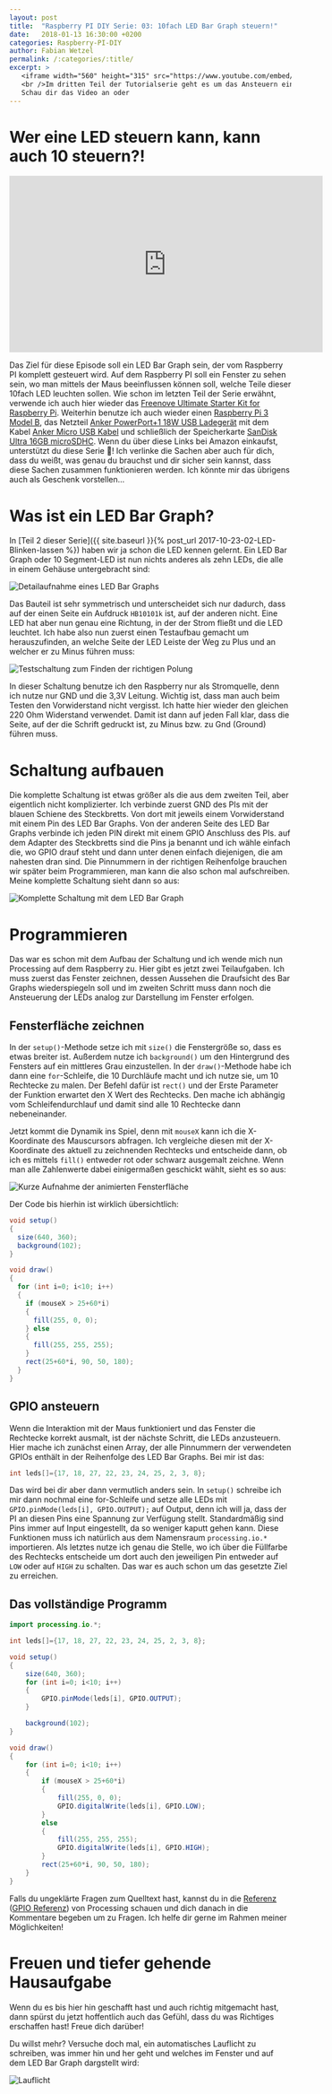 ```yaml
---
layout: post
title:  "Raspberry PI DIY Serie: 03: 10fach LED Bar Graph steuern!"
date:   2018-01-13 16:30:00 +0200
categories: Raspberry-PI-DIY
author: Fabian Wetzel
permalink: /:categories/:title/
excerpt: >
   <iframe width="560" height="315" src="https://www.youtube.com/embed/ufCFPsbHTEg" frameborder="0" allowfullscreen></iframe>
   <br />Im dritten Teil der Tutorialserie geht es um das Ansteuern einer 10 Segment-LED.
   Schau dir das Video an oder
---
```

# Wer eine LED steuern kann, kann auch 10 steuern?!

<iframe width="560" height="315" src="https://www.youtube.com/embed/ufCFPsbHTEg" frameborder="0" allowfullscreen></iframe>

Das Ziel für diese Episode soll ein LED Bar Graph sein, der vom Raspberry PI komplett gesteuert wird. Auf dem Raspberry PI soll ein Fenster zu sehen sein, wo man mittels der Maus beeinflussen können soll, welche Teile dieser 10fach LED leuchten sollen. Wie schon im letzten Teil der Serie erwähnt, verwende ich auch hier wieder das [Freenove Ultimate Starter Kit for Raspberry Pi](http://amzn.to/2halM2T). Weiterhin benutze ich auch wieder einen [Raspberry Pi 3 Model B](http://amzn.to/2x6jwne), das Netzteil [Anker PowerPort+1 18W USB Ladegerät](http://amzn.to/2w1ACid) mit dem Kabel [Anker Micro USB Kabel](http://amzn.to/2y6RZib) und schließlich der Speicherkarte [SanDisk Ultra 16GB microSDHC](http://amzn.to/2x5IMtR). Wenn du über diese Links bei Amazon einkaufst, unterstützt du diese Serie 🙏! Ich verlinke die Sachen aber auch für dich, dass du weißt, was genau du brauchst und dir sicher sein kannst, dass diese Sachen zusammen funktionieren werden. Ich könnte mir das übrigens auch als Geschenk vorstellen...

# Was ist ein LED Bar Graph?

In  [Teil 2 dieser Serie]({{ site.baseurl }}{% post_url 2017-10-23-02-LED-Blinken-lassen %}) haben wir ja schon die LED kennen gelernt. Ein LED Bar Graph oder 10 Segment-LED ist nun nichts anderes als zehn LEDs, die alle in einem Gehäuse untergebracht sind:

![Detailaufnahme eines LED Bar Graphs](/assets/pi-diy/3/detail_led_bar_graph.jpg)

Das Bauteil ist sehr symmetrisch und unterscheidet sich nur dadurch, dass auf der einen Seite ein Aufdruck `HB10101k` ist, auf der anderen nicht. Eine LED hat aber nun genau eine Richtung, in der der Strom fließt und die LED leuchtet. Ich habe also nun zuerst einen Testaufbau gemacht um herauszufinden, an welche Seite der LED Leiste der Weg zu Plus und an welcher er zu Minus führen muss:

![Testschaltung zum Finden der richtigen Polung](/assets/pi-diy/3/bar_graph_eine_led.jpg)

In dieser Schaltung benutze ich den Raspberry nur als Stromquelle, denn ich nutze nur GND und die 3,3V Leitung. Wichtig ist, dass man auch beim Testen den Vorwiderstand nicht vergisst. Ich hatte hier wieder den gleichen 220 Ohm Widerstand verwendet. Damit ist dann auf jeden Fall klar, dass die Seite, auf der die Schrift gedruckt ist, zu Minus bzw. zu Gnd (Ground) führen muss.

# Schaltung aufbauen

Die komplette Schaltung ist etwas größer als die aus dem zweiten Teil, aber eigentlich nicht komplizierter. Ich verbinde zuerst GND des PIs mit der blauen Schiene des Steckbretts. Von dort mit jeweils einem Vorwiderstand mit einem Pin des LED Bar Graphs. Von der anderen Seite des LED Bar Graphs verbinde ich jeden PIN direkt mit einem GPIO Anschluss des PIs. auf dem Adapter des Steckbretts sind die Pins ja benannt und ich wähle einfach die, wo GPIO drauf steht und dann unter denen einfach diejenigen, die am nahesten dran sind. Die Pinnummern in der richtigen Reihenfolge brauchen wir später beim Programmieren, man kann die also schon mal aufschreiben. Meine komplette Schaltung sieht dann so aus:

![Komplette Schaltung mit dem LED Bar Graph](/assets/pi-diy/3/bar_graph_komplette_schaltung.jpg)

# Programmieren

Das war es schon mit dem Aufbau der Schaltung und ich wende mich nun Processing auf dem Raspberry zu. Hier gibt es jetzt zwei Teilaufgaben. Ich muss zuerst das Fenster zeichnen, dessen Aussehen die Draufsicht des Bar Graphs wiederspiegeln soll und im zweiten Schritt muss dann noch die Ansteuerung der LEDs analog zur Darstellung im Fenster erfolgen.

## Fensterfläche zeichnen

In der `setup()`-Methode setze ich mit `size()` die Fenstergröße so, dass es etwas breiter ist. Außerdem nutze ich `background()` um den Hintergrund des Fensters auf ein mittleres Grau einzustellen. In der `draw()`-Methode habe ich dann eine `for`-Schleife, die 10 Durchläufe macht und ich nutze sie, um 10 Rechtecke zu malen. Der Befehl dafür ist `rect()` und der Erste Parameter der Funktion erwartet den X Wert des Rechtecks. Den mache ich abhängig vom Schleifendurchlauf und damit sind alle 10 Rechtecke dann nebeneinander.

Jetzt kommt die Dynamik ins Spiel, denn mit `mouseX` kann ich die X-Koordinate des Mauscursors abfragen. Ich vergleiche diesen mit der X-Koordinate des aktuell zu zeichnenden Rechtecks und entscheide dann, ob ich es mittels `fill()` entweder rot oder schwarz ausgemalt zeichne. Wenn man alle Zahlenwerte dabei einigermaßen geschickt wählt, sieht es so aus:

![Kurze Aufnahme der animierten Fensterfläche](/assets/pi-diy/3/fensteranimation.gif)

Der Code bis hierhin ist wirklich übersichtlich:

```java
void setup()
{
  size(640, 360);
  background(102);
}

void draw()
{
  for (int i=0; i<10; i++)
  {
    if (mouseX > 25+60*i)
    {
      fill(255, 0, 0);
    } else
    {
      fill(255, 255, 255);
    }
    rect(25+60*i, 90, 50, 180);
  }
}
```

## GPIO ansteuern

Wenn die Interaktion mit der Maus funktioniert und das Fenster die Rechtecke korrekt ausmalt, ist der nächste Schritt, die LEDs anzusteuern. Hier mache ich zunächst einen Array, der alle Pinnummern der verwendeten GPIOs enthält in der Reihenfolge des LED Bar Graphs. Bei mir ist das:

```java
int leds[]={17, 18, 27, 22, 23, 24, 25, 2, 3, 8};
```

Das wird bei dir aber dann vermutlich anders sein. In  `setup()` schreibe ich mir dann nochmal eine for-Schleife und setze alle LEDs mit `GPIO.pinMode(leds[i], GPIO.OUTPUT);` auf Output, denn ich will ja, dass der PI an diesen Pins eine Spannung zur Verfügung stellt. Standardmäßig sind Pins immer auf Input eingestellt, da so weniger kaputt gehen kann. Diese Funktionen muss ich natürlich aus dem Namensraum `processing.io.*` importieren. Als letztes nutze ich genau die Stelle, wo ich über die Füllfarbe des Rechtecks entscheide um dort auch den jeweiligen Pin entweder auf `LOW` oder auf `HIGH` zu schalten. Das war es auch schon um das gesetzte Ziel zu erreichen.

## Das vollständige Programm

```java
import processing.io.*;

int leds[]={17, 18, 27, 22, 23, 24, 25, 2, 3, 8};

void setup()
{
    size(640, 360);
    for (int i=0; i<10; i++)
    {
        GPIO.pinMode(leds[i], GPIO.OUTPUT);
    }

    background(102);
}

void draw()
{
    for (int i=0; i<10; i++)
    {
        if (mouseX > 25+60*i)
        {
            fill(255, 0, 0);
            GPIO.digitalWrite(leds[i], GPIO.LOW);
        }
        else
        {
            fill(255, 255, 255);
            GPIO.digitalWrite(leds[i], GPIO.HIGH);
        }
        rect(25+60*i, 90, 50, 180);
    }
}
```

Falls du ungeklärte Fragen zum Quelltext hast, kannst du in die [Referenz](https://processing.org/reference/) ([GPIO Referenz](https://processing.org/reference/libraries/io/GPIO.html)) von Processing schauen und dich danach in die Kommentare begeben um zu Fragen. Ich helfe dir gerne im Rahmen meiner Möglichkeiten!

# Freuen und tiefer gehende Hausaufgabe

Wenn du es bis hier hin geschafft hast und auch richtig mitgemacht hast, dann spürst du jetzt hoffentlich auch das Gefühl, dass du was Richtiges erschaffen hast! Freue dich darüber!

Du willst mehr? Versuche doch mal, ein automatisches Lauflicht zu schreiben, was immer hin und her geht und welches im Fenster und auf dem LED Bar Graph dargstellt wird:

![Lauflicht](/assets/pi-diy/3/lauflicht.gif)
